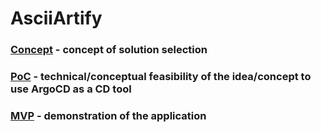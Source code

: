 # AsciiArtify

### [Concept](https://github.com/mykolapryvalov/AsciiArtify/blob/main/doc/Concept.md) - concept of solution selection

### [PoC](https://github.com/mykolapryvalov/AsciiArtify/blob/main/doc/POC.md) - technical/conceptual feasibility of the idea/concept to use ArgoCD as a CD tool

### [MVP](https://github.com/mykolapryvalov/AsciiArtify/blob/main/doc/MVP.md) - demonstration of the application
